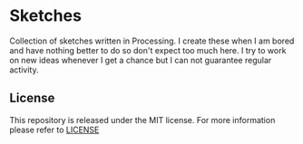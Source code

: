 
# Sketches #

Collection of sketches written in Processing. I create these when I am bored and
have nothing better to do so don't expect too much here. I try to work on new
ideas whenever I get a chance but I can not guarantee regular activity.

## License ##

This repository is released under the MIT license. For more information please refer to [LICENSE](https://github.com/catlinman/sketches/blob/master/LICENSE)
